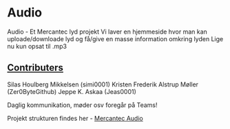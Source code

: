 # Audio
Audio - Et Mercantec lyd projekt
Vi laver en hjemmeside hvor man kan uploade/downloade lyd og få/give en masse information omkring lyden
Lige nu kun opsat til .mp3

## [Contributers](https://github.com/Mercantec-OSS/Audio/graphs/contributors) 

Silas Houlberg Mikkelsen (simi0001)
Kristen Frederik Alstrup Møller (Zer0ByteGithub)
Jeppe K. Askaa (Jeas0001)



Daglig kommunikation, møder osv foregår på Teams! 

Projekt strukturen findes her - [Mercantec Audio](https://github.com/orgs/Mercantec-OSS/projects/4)
